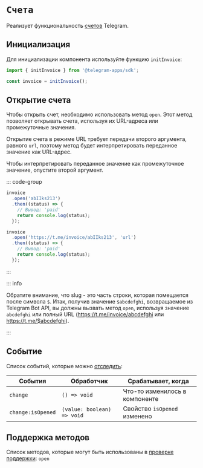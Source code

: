 # `Счета`

Реализует функциональность [счетов](https://core.telegram.org/bots/payments#introducing-payments-2-0)
Telegram.

## Инициализация

Для инициализации компонента используйте функцию `initInvoice`:

```typescript
import { initInvoice } from '@telegram-apps/sdk';

const invoice = initInvoice();  
```

## Открытие счета

Чтобы открыть счет, необходимо использовать метод `open`. Этот метод позволяет открывать счета, используя их URL-адреса или промежуточные значения.

Открытие счета в режиме URL требует передачи второго аргумента, равного `url`, поэтому метод будет интерпретировать переданное значение как URL-адрес.

Чтобы интерпретировать переданное значение как промежуточное значение, опустите второй аргумент.

::: code-group

```typescript [Using slug]
invoice
  .open('abIIks213')
  .then((status) => {
    // Вывод: 'paid'
    return console.log(status);
  });
```

```typescript [Using URL]
invoice
  .open('https://t.me/invoice/abIIks213', 'url')
  .then((status) => {
    // Вывод: 'paid'
    return console.log(status);
  });
```

:::

::: info

Обратите внимание, что slug - это часть строки, которая помещается после символа `$`. Итак, получив значение `$abcdefghi`, возвращаемое из Telegram Bot API, вы должны вызвать метод `open`, используя значение `abcdefghi` или полный URL (https://t.me/invoice/abcdefghi или https://t.me/$abcdefghi).

:::

## Событие

Список событий, которые можно [отследить](#events):

| События           | Обработчик                 | Срабатывает, когда             |
| ----------------- | -------------------------- | ------------------------------ |
| `change`          | `() => void`               | Что-то изменилось в компоненте |
| `change:isOpened` | `(value: boolean) => void` | Свойство `isOpened` изменено   |

## Поддержка методов

Список методов, которые могут быть использованы в [проверке поддержки](#methods-support): `open`
